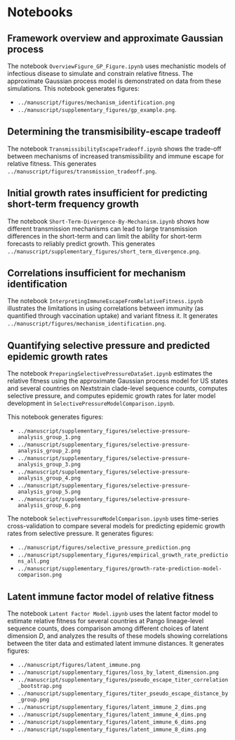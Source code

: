 # Notebooks

## Framework overview and approximate Gaussian process

The notebook `OverviewFigure_GP_Figure.ipynb` uses mechanistic models of infectious disease to simulate and constrain relative fitness.
The approximate Gaussian process model is demonstrated on data from these simulations.
This notebook generates figures:
- `../manuscript/figures/mechanism_identification.png`
- `../manuscript/supplementary_figures/gp_example.png`.

## Determining the transmisibility-escape tradeoff

The notebook `TransmissibilityEscapeTradeoff.ipynb` shows the trade-off between mechanisms of increased transmissibility and immune escape for relative fitness.
This generates `../manuscript/figures/transmission_tradeoff.png`.

##  Initial growth rates insufficient for predicting short-term frequency growth

The notebook `Short-Term-Divergence-By-Mechanism.ipynb` shows how different transmission mechanisms can lead to large transmission differences in the short-term and can limit the ability for short-term forecasts to reliably predict growth.
This generates `../manuscript/supplementary_figures/short_term_divergence.png`.

## Correlations insufficient for mechanism identification

The notebook `InterpretingImmuneEscapeFromRelativeFitness.ipynb` illustrates the limitations in using correlations between immunity (as quantified through vaccination uptake) and variant fitness it.
It generates `../manuscript/figures/mechanism_identification.png`.

## Quantifying selective pressure and predicted epidemic growth rates

The notebook `PreparingSelectivePressureDataSet.ipynb` estimates the relative fitness using the approximate Gaussian process model for US states and several countries on Nextstrain clade-level sequence counts, computes selective pressure, and computes epidemic growth rates for later model development in `SelectivePressureModelComparison.ipynb`.

This notebook generates figures:
- `../manuscript/supplementary_figures/selective-pressure-analysis_group_1.png`
- `../manuscript/supplementary_figures/selective-pressure-analysis_group_2.png`
- `../manuscript/supplementary_figures/selective-pressure-analysis_group_3.png`
- `../manuscript/supplementary_figures/selective-pressure-analysis_group_4.png`
- `../manuscript/supplementary_figures/selective-pressure-analysis_group_5.png`
- `../manuscript/supplementary_figures/selective-pressure-analysis_group_6.png`

The notebook `SelectivePressureModelComparison.ipynb` uses time-series cross-validation to compare several models for predicting epidemic growth rates from selective pressure.
It generates figures:
- `../manuscript/figures/selective_pressure_prediction.png`
- `../manuscript/supplementary_figures/empirical_growth_rate_predictions_all.png`
- `../manuscript/supplementary_figures/growth-rate-prediction-model-comparison.png`

## Latent immune factor model of relative fitness

The notebook `Latent Factor Model.ipynb` uses the latent factor model to estimate relative fitness for several countries at Pango lineage-level sequence counts, does comparison among different choices of latent dimension $D$, and analyzes the results of these models showing correlations between the titer data and estimated latent immune distances.
It generates figures:
- `../manuscript/figures/latent_immune.png`
- `../manuscript/supplementary_figures/loss_by_latent_dimension.png`
- `../manuscript/supplementary_figures/pseudo_escape_titer_correlation_bootstrap.png`
- `../manuscript/supplementary_figures/titer_pseudo_escape_distance_by_group.png`
- `../manuscript/supplementary_figures/latent_immune_2_dims.png`
- `../manuscript/supplementary_figures/latent_immune_4_dims.png`
- `../manuscript/supplementary_figures/latent_immune_6_dims.png`
- `../manuscript/supplementary_figures/latent_immune_8_dims.png`
